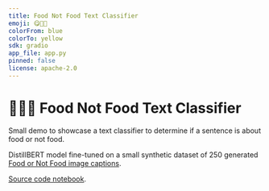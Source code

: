 ```yaml
---
title: Food Not Food Text Classifier
emoji: 😋🙅🥑
colorFrom: blue
colorTo: yellow
sdk: gradio
app_file: app.py
pinned: false
license: apache-2.0
---
```


# 🍗🚫🥑 Food Not Food Text Classifier

Small demo to showcase a text classifier to determine if a sentence is about food or not food.

DistillBERT model fine-tuned on a small synthetic dataset of 250 generated [Food or Not Food image captions](https://huggingface.co/datasets/mrdbourke/learn_hf_food_not_food_image_captions).

[Source code notebook](https://github.com/mrdbourke/learn-huggingface/blob/main/notebooks/hugging_face_text_classification_tutorial.ipynb).
